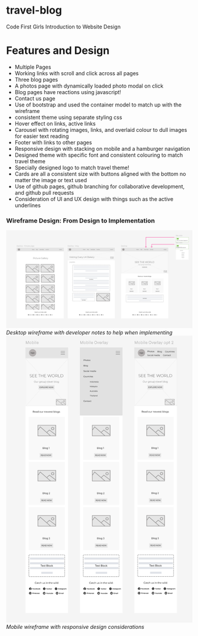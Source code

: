 # travel-blog
Code First Girls Introduction to Website Design

# Features and Design

- Multiple Pages
- Working links with scroll and click across all pages
- Three blog pages
- A photos page with dynamically loaded photo modal on click
- Blog pages have reactions using javascript!
- Contact us page
- Use of bootstrap and used the container model to match up with the wireframe
- consistent theme using separate styling css
- Hover effect on links, active links
- Carousel with rotating images, links, and overlaid colour to dull images for easier text reading
- Footer with links to other pages
- Responsive design with stacking on mobile and a hamburger navigation
- Designed theme with specific font and consistent colouring to match travel theme
- Specially designed logo to match travel theme!
- Cards are all a consistent size with buttons aligned with the bottom no matter the image or text used
- Use of github pages, github branching for collaborative development, and github pull requests
- Consideration of UI and UX design with things such as the active underlines

### Wireframe Design: From Design to Implementation
![Desktop Wireframe](wireframe-desktop.png)
*Desktop wireframe with developer notes to help when implementing*
![Mobile Wireframe](wireframe-mobile.png)
*Mobile wireframe with responsive design considerations*
